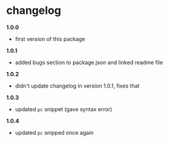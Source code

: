 # changelog

**1.0.0**

- first version of this package

**1.0.1**

- added bugs section to package.json and linked readme file

**1.0.2**

- didn't update changelog in version 1.0.1, fixes that

**1.0.3**

- updated `pc` snippet (gave syntax error)

**1.0.4**

- updated `pc` snipped once again
